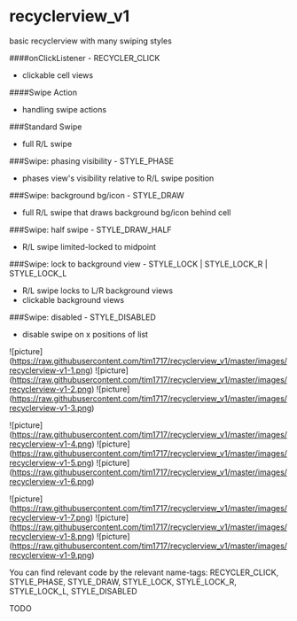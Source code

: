 # recyclerview_v1
basic recyclerview with many swiping styles

####onClickListener - RECYCLER_CLICK
- clickable cell views

####Swipe Action
- handling swipe actions

###Standard Swipe
- full R/L swipe

###Swipe: phasing visibility - STYLE_PHASE
- phases view's visibility relative to R/L swipe position

###Swipe: background bg/icon - STYLE_DRAW
- full R/L swipe that draws background bg/icon behind cell

###Swipe: half swipe - STYLE_DRAW_HALF
- R/L swipe limited-locked to midpoint

###Swipe: lock to background view - STYLE_LOCK | STYLE_LOCK_R | STYLE_LOCK_L
- R/L swipe locks to L/R background views
- clickable background views

###Swipe: disabled - STYLE_DISABLED
- disable swipe on x positions of list


![picture] (https://raw.githubusercontent.com/tim1717/recyclerview_v1/master/images/recyclerview-v1-1.png)
![picture] (https://raw.githubusercontent.com/tim1717/recyclerview_v1/master/images/recyclerview-v1-2.png)
![picture] (https://raw.githubusercontent.com/tim1717/recyclerview_v1/master/images/recyclerview-v1-3.png)

![picture] (https://raw.githubusercontent.com/tim1717/recyclerview_v1/master/images/recyclerview-v1-4.png)
![picture] (https://raw.githubusercontent.com/tim1717/recyclerview_v1/master/images/recyclerview-v1-5.png)
![picture] (https://raw.githubusercontent.com/tim1717/recyclerview_v1/master/images/recyclerview-v1-6.png)

![picture] (https://raw.githubusercontent.com/tim1717/recyclerview_v1/master/images/recyclerview-v1-7.png)
![picture] (https://raw.githubusercontent.com/tim1717/recyclerview_v1/master/images/recyclerview-v1-8.png)
![picture] (https://raw.githubusercontent.com/tim1717/recyclerview_v1/master/images/recyclerview-v1-9.png)


You can find relevant code by the relevant name-tags:
RECYCLER_CLICK, STYLE_PHASE, STYLE_DRAW, STYLE_LOCK, STYLE_LOCK_R, STYLE_LOCK_L, STYLE_DISABLED

TODO
